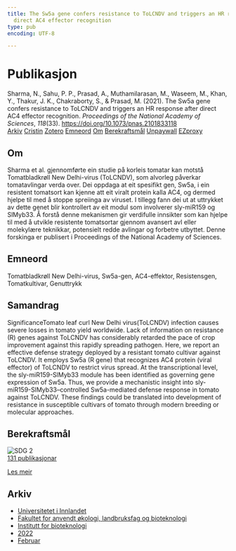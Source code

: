 ```yaml
---
title: The Sw5a gene confers resistance to ToLCNDV and triggers an HR response after
  direct AC4 effector recognition
type: pub
encoding: UTF-8

---
```

<h1>Publikasjon</h1>
<article id="csl-bib-container-JUJV4CI9" class="csl-bib-container">
  <div class="csl-bib-body"> <div class="csl-entry">Sharma, N., Sahu, P. P., Prasad, A., Muthamilarasan, M., Waseem, M., Khan, Y., Thakur, J. K., Chakraborty, S., &#38; Prasad, M. (2021). The Sw5a gene confers resistance to ToLCNDV and triggers an HR response after direct AC4 effector recognition. <i>Proceedings of the National Academy of Sciences</i>, <i>118</i>(33). <a href="https://doi.org/10.1073/pnas.2101833118">https://doi.org/10.1073/pnas.2101833118</a></div> </div>
  <div class="csl-bib-buttons">
    <a href="#taxonomy-article-JUJV4CI9" alt="archive" class="csl-bib-button">Arkiv</a>
    <a href="https://app.cristin.no/results/show.jsf?id=2004740" alt="Cristin" class="csl-bib-button">Cristin</a>
    <a href="http://zotero.org/groups/5881554/items/JUJV4CI9" alt="Zotero" class="csl-bib-button">Zotero</a>
    <a href="#keywords-article-JUJV4CI9" alt="keywords" class="csl-bib-button">Emneord</a>
    <a href="#about-article-JUJV4CI9" alt="about_pub" class="csl-bib-button">Om</a>
    <a href="#sdg-article-JUJV4CI9" alt="sdg" class="csl-bib-button">Berekraftsmål</a>
    <a href="https://doi.org/10.1073/pnas.2101833118" alt="Unpaywall" class="csl-bib-button">Unpaywall</a>
    <a href="https://doi.org/10.1073/pnas.2101833118" alt="EZproxy" class="csl-bib-button">EZproxy</a>
  </div>
  <div id="csl-bib-meta-container-JUJV4CI9"></div>
</article>
<div id="csl-bib-meta-JUJV4CI9" class="csl-bib-meta">
  <article id="about-article-JUJV4CI9" class="about_pub-article">
    <h1>Om</h1>
    Sharma et al. gjennomførte ein studie på korleis tomatar kan motstå Tomatbladkrøll New Delhi-virus (ToLCNDV), som alvorleg påverkar tomatavlingar verda over. Dei oppdaga at eit spesifikt gen, Sw5a, i ein resistent tomatsort kan kjenne att eit viralt protein kalla AC4, og dermed hjelpe til med å stoppe spreiinga av viruset. I tillegg fann dei ut at uttrykket av dette genet blir kontrollert av eit modul som involverer sly-miR159 og SlMyb33. Å forstå denne mekanismen gir verdifulle innsikter som kan hjelpe til med å utvikle resistente tomatsortar gjennom avansert avl eller molekylære teknikkar, potensielt redde avlingar og forbetre utbyttet. Denne forskinga er publisert i Proceedings of the National Academy of Sciences.
  </article>
  <article id="keywords-article-JUJV4CI9" class="keywords-article">
    <h1>Emneord</h1>
    Tomatbladkrøll New Delhi-virus, Sw5a-gen, AC4-effektor, Resistensgen, Tomatkultivar, Genuttrykk
  </article>
  <article id="abstract-article-JUJV4CI9" class="abstract-article">
    <h1>Samandrag</h1>
    SignificanceTomato leaf curl New Delhi virus(ToLCNDV) infection causes severe losses in tomato yield worldwide. Lack of information on resistance (R) genes against ToLCNDV has considerably retarded the pace of crop improvement against this rapidly spreading pathogen. Here, we report an effective defense strategy deployed by a resistant tomato cultivar against ToLCNDV. It employs Sw5a (R gene) that recognizes AC4 protein (viral effector) of ToLCNDV to restrict virus spread. At the transcriptional level, the sly-miR159-SlMyb33 module has been identified as governing gene expression of Sw5a. Thus, we provide a mechanistic insight into sly-miR159-SlMyb33–controlled Sw5a-mediated defense response in tomato against ToLCNDV. These findings could be translated into development of resistance in susceptible cultivars of tomato through modern breeding or molecular approaches.
  </article>
  <article id="sdg-article-JUJV4CI9" class="sdg-article">
    <h1>Berekraftsmål</h1>
    <div class="sdg-container"><div id="sdg2" class="sdg">
        <img src="{{< params subfolder >}}images/sdg/sdg02_nn.png" class="image" alt="SDG 2">
        <div class="sdg-overlay">
          <a href="/nn/archive/?key=?sdg=2#archive" class="sdg-publication-count"><span>131</span> publikasjonar</a>
          <p><a href="https://fn.no/om-fn/fns-baerekraftsmaal/utrydde-sult?lang=nno-NO" class="sdg-read-more">Les meir</a></p>
        </div>
      </div></div>
  </article>
  <article id="taxonomy-article-JUJV4CI9" class="taxonomy-article">
    <h1>Arkiv</h1>
    <ul>
      <li>
        <a href="/nn/archive/?key=3DCRN523">Universitetet i Innlandet</a>
      </li>
      <li>
        <a href="/nn/archive/?key=T77LXH6D">Fakultet for anvendt økologi, landbruksfag og bioteknologi</a>
      </li>
      <li>
        <a href="/nn/archive/?key=VL6KDQ85">Institutt for bioteknologi</a>
      </li>
      <li>
        <a href="/nn/archive/?key=ZLN3ADWB">2022</a>
      </li>
      <li>
        <a href="/nn/archive/?key=CTWDPL2D">Februar</a>
      </li>
    </ul>
  </article>
</div>
